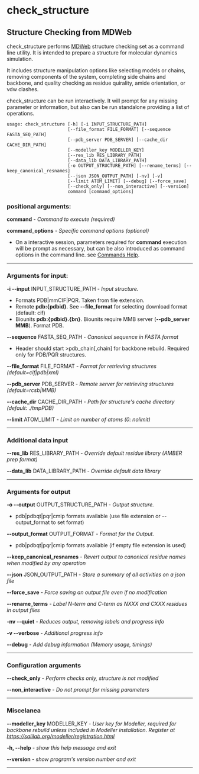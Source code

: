 # check_structure

## Structure Checking from MDWeb

check_structure performs [MDWeb](https://mmb.irbbarcelona.org/MDWeb) structure checking set as a command line utility. It is intended to prepare a structure for molecular dynamics simulation.

It includes structure manipulation options like selecting models or chains, removing components of the system, completing side chains and backbone, and quality checking as residue quirality, amide orientation, or vdw clashes.

check_structure can be run interactively. It will prompt for any missing parameter or information, but also can be run standalone providing a list of operations. 



~~~
usage: check_structure [-h] [-i INPUT_STRUCTURE_PATH]
                       [--file_format FILE_FORMAT] [--sequence FASTA_SEQ_PATH]
                       [--pdb_server PDB_SERVER] [--cache_dir CACHE_DIR_PATH]
                       [--modeller_key MODELLER_KEY]
                       [--res_lib RES_LIBRARY_PATH]
                       [--data_lib DATA_LIBRARY_PATH]
                       [-o OUTPUT_STRUCTURE_PATH] [--rename_terms] [--keep_canonical_resnames]
                       [--json JSON_OUTPUT_PATH] [-nv] [-v]
                       [--limit ATOM_LIMIT] [--debug] [--force_save]
                       [--check_only] [--non_interactive] [--version]
                       command [command_options]

~~~
### positional arguments:
  **command** - _Command to execute (required)_

  **command_options** - _Specific command options (optional)_
* On a interactive session, parameters required for **command** execution will be prompt as necessary, but can be also introduced as command options in the command line. see [Commands Help](https://biobb-structure-checking.readthedocs.io/en/latest/commands_help.html). 
***
### Arguments for input:

**-i --input** INPUT_STRUCTURE_PATH - _Input structure._
* Formats PDB|mmCIF|PQR. Taken from file extension.
* Remote **pdb:{pdbid}**. See **--file_format** for selecting download format (default: cif)
* Biounits **pdb:{pdbid}.{bn}**. Biounits require MMB server (**--pdb_server MMB**). Format PDB.

**--sequence** FASTA_SEQ_PATH - _Canonical sequence in FASTA format_
* Header should start >pdb_chain[,chain] for backbone rebuild. Required only for PDB/PQR structures.

**--file_format** FILE_FORMAT - _Format for retrieving structures (default=cif|pdb|xml)_

**--pdb_server** PDB_SERVER - _Remote server for retrieving structures (default=rcsb|MMB)_

**--cache_dir** CACHE_DIR_PATH - _Path for structure's cache directory (default: ./tmpPDB)_

**--limit** ATOM_LIMIT - _Limit on number of atoms (0: nolimit)_

***
### Additional data input

**--res_lib** RES_LIBRARY_PATH - _Override default residue library (AMBER prep format)_

**--data_lib** DATA_LIBRARY_PATH - _Override default data library_

***
### Arguments for output

**-o --output** OUTPUT_STRUCTURE_PATH - _Output structure._
* pdb|pdbqt|pqr|cmip formats available (use file extension or --output_format to set format)

**--output_format** OUTPUT_FORMAT - _Format for the Output._
* pdb|pdbqt|pqr|cmip formats available (if empty file extension is used)

**--keep_canonical_resnames** - _Revert output to canonical residue names when modified by any operation_

**--json** JSON_OUTPUT_PATH - _Store a summary of all activities on a json file_

**--force_save** - _Force saving an output file even if no modification_

**--rename_terms** - _Label N-term and C-term as NXXX and CXXX residues in output files_

**-nv --quiet** - _Reduces output, removing labels and progress info_

**-v --verbose** - _Additional progress info_

**--debug** - _Add debug information (Memory usage, timings)_

***
### Configuration arguments
  
**--check_only** - _Perform checks only, structure is not modified_

**--non_interactive** - _Do not prompt for missing parameters_

***
### Miscelanea
**--modeller_key** MODELLER_KEY - _User key for Modeller, required for backbone rebuild unless included in Modeller installation. Register at https://salilab.org/modeller/registration.html_
  
**-h, --help** - _show this help message and exit_

**--version** - _show program's version number and exit_

***
